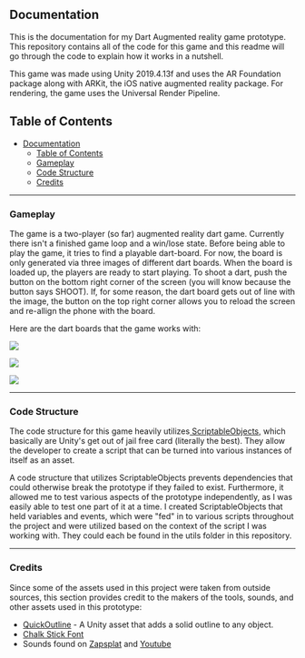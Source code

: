 ## Documentation

This is the documentation for my Dart Augmented reality game prototype. This repository contains all of the code for this game and this readme will go through the code to explain how it works in a nutshell.

This game was made using Unity 2019.4.13f and uses the AR Foundation package along with ARKit, the iOS native augmented reality package. For rendering, the game uses the Universal Render Pipeline.


## Table of Contents
<!--ts-->
* [Documentation](#documentation)
   * [Table of Contents](#table-of-contents)
   * [Gameplay](#gameplay)
   * [Code Structure](#code-structure)
   * [Credits](#credits)
<!--te-->

------------

### Gameplay

The game is a two-player (so far) augmented reality dart game. Currently there isn't a finished game loop and a win/lose state. Before being able to play the game, it tries to find a playable dart-board. For now, the board is only generated via three images of different dart boards. When the board is loaded up, the players are ready to start playing. To shoot a dart, push the button on the bottom right corner of the screen (you will know because the button says SHOOT).  If, for some reason, the dart board gets out of line with the image, the button on the top right corner allows you to reload the screen and re-allign the phone with the board.

Here are the dart boards that the game works with:

![](https://images-na.ssl-images-amazon.com/images/I/910jYf5st5L._AC_SL_1500.jpg)

![](https://newittsproduction.blob.core.windows.net/cdn/images/products/new-design/800x800/it017801.jpg)

![](https://www.a-zdarts.com/mm5/graphics/00000001/dartboards/Gran%20Darts%20Gran%20Board%203S%20Bluetooth%20Electronic%20Dartboard%20-%20Green.jpg)

------------

### Code Structure

The code structure for this game heavily utilizes[ ScriptableObjects,](https://docs.unity3d.com/Manual/class-ScriptableObject.html " ScriptableObjects,") which basically are Unity's get out of jail free card (literally the best). They allow the developer to create a script that can be turned into various instances of itself as an asset.

A code structure that utilizes ScriptableObjects prevents dependencies that could otherwise break the prototype if they failed to exist. Furthermore, it allowed me to test various aspects of the prototype independently, as I was easily able to test one part of it at a time. I created ScriptableObjects that held variables and events, which were "fed" in to various scripts throughout the project and were utilized based on the context of the script I was working with. They could each be found in the utils folder in this repository.

------------

### Credits

Since some of the assets used in this project were taken from outside sources, this section provides credit to the makers of the tools, sounds, and other assets used in this prototype:
- [QuickOutline](https://assetstore.unity.com/packages/tools/particles-effects/quick-outline-115488 "QuickOutline by Chris Nolet") - A Unity asset that adds a solid outline to any object.
- [Chalk Stick Font](https://www.fontspace.com/chalk-stick-font-f32098 " Chalk Stick Font")
- Sounds found on [Zapsplat](https://www.zapsplat.com "Zapsplat") and [Youtube](https://www.youtube.com/ "Youtube")
